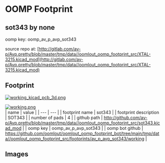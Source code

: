 # OOMP Footprint  
## sot343  by none  
  
oomp key: oomp_av_p_avp_sot343  
  
source repo at: [http://gitlab.com/av-p/Avp.pretty/blob/master/tmp/data//oomlout_oomp_footprint_src/XTAL-3215.kicad_mod](http://gitlab.com/av-p/Avp.pretty/blob/master/tmp/data//oomlout_oomp_footprint_src/XTAL-3215.kicad_mod)  
## Footprint  
  
[![working_kicad_pcb_3d.png](working_kicad_pcb_3d_600.png)](working_kicad_pcb_3d.png)  
  
[![working.png](working_600.png)](working.png)  
| name | value | 
| --- | --- | 
| footprint name | sot343 | 
| footprint description | SOT343 | 
| number of pads | 4 | 
| github path | http://github.com/av-p/Avp.pretty/blob/master/tmp/data//oomlout_oomp_footprint_src/sot343.kicad_mod | 
| oomp key | oomp_av_p_avp_sot343 | 
| oomp bot github | https://github.com/oomlout/oomlout_oomp_footprint_bot/tree/main/tmp/data//oomlout_oomp_footprint_src/footprints/av_p_avp_sot343/working | 
## Images  
